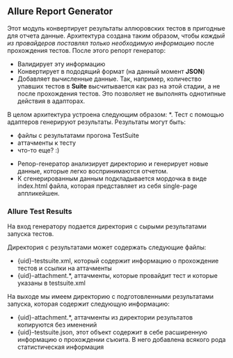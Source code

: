 ## Allure Report Generator

Этот модуль конвертирует результаты аллюровских тестов в пригодные для отчета данные.
Архитектура создана таким образом, чтобы *каждый из провайдеров поставлял только необходимую информацию* после
прохождения тестов. После этого репорт генератор:
 * Валидирует эту информацию
 * Конвертирует в пододящий формат (на данный момент **JSON**)
 * Добавляет вычисленные данные. Так, например, количество упавших тестов в **Suite** высчитывается как раз на этой стадии,
 а не после прохождения тестов. Это позволяет не выполнять однотипные действия в адапторах.

В целом архитектура устроена следующим образом:
 *. Тест с помощью адаптеров генерируют результаты. Результаты могут быть:
   - файлы с результатами прогона TestSuite
   - аттачменты к тесту
   - что-то еще? :)
 * Репор-генератор анализирует директорию и генерирует новые данные, которые легко воспринимаются отчетом.
 * К сгенерированным данным подкладывается мордочка в виде index.html файла, которая представляет из себя single-page
 аппликейшен.

### Allure Test Results

На вход генератору подается директория с сырыми результатами запуска тестов.

Директория с результатами может содержать следующие файлы:
 * {uid}-testsuite.xml, который содержит информацию о прохождение тестов и ссылки на аттачменты
 * {uid}-attachment.*, аттачменты, которые провайдит тест и которые указаны в testsuite.xml

На выходе мы имеем директорию с подготовленными результатами запуска, которая содержит следующую информацию:
 * {uid}-attachment.*, аттачменты из директории результатов копируются без именений
 * {uid}-testsuite.json, этот объект содержит в себе расширенную информацию о прохождении cъюита. В него добавлена
 всякого рода статистическая информация